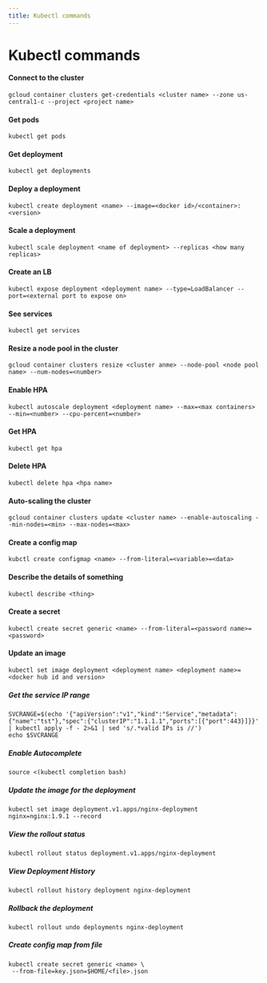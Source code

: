 ```yaml
---
title: Kubectl commands
---
```


# Kubectl commands

<h4 id="bkmrk-connect-to-the-clust">Connect to the cluster</h4>
<pre id="bkmrk-gcloud-container-clu"><code class="language-">gcloud container clusters get-credentials &lt;cluster name&gt; --zone us-central1-c --project &lt;project name&gt;</code></pre>
<h4 id="bkmrk-get-pods">Get pods</h4>
<pre id="bkmrk-kubectl-get-pods"><code class="language-">kubectl get pods</code></pre>
<h4 id="bkmrk-get-deployment">Get deployment</h4>
<pre id="bkmrk-kubectl-get-deployme"><code class="language-">kubectl get deployments</code></pre>
<h4 id="bkmrk-deploy-a-deployment">Deploy a deployment</h4>
<pre id="bkmrk-kubectl-create-deplo"><code class="language-">kubectl create deployment &lt;name&gt; --image=&lt;docker id&gt;/&lt;container&gt;:&lt;version&gt;</code></pre>
<h4 id="bkmrk-scale-a-deployment">Scale a deployment</h4>
<pre id="bkmrk-kubectl-scale-deploy"><code class="language-">kubectl scale deployment &lt;name of deployment&gt; --replicas &lt;how many replicas&gt;</code></pre>
<h4 id="bkmrk-create-an-lb">Create an LB</h4>
<pre id="bkmrk-kubectl-expose-deplo"><code class="language-">kubectl expose deployment &lt;deployment name&gt; --type=LoadBalancer --port=&lt;external port to expose on&gt;</code></pre>
<h4 id="bkmrk-see-services">See services</h4>
<pre id="bkmrk-kubectl-get-services"><code class="language-">kubectl get services</code></pre>
<h4 id="bkmrk-resize-a-node-pool-i">Resize a node pool in the cluster</h4>
<pre id="bkmrk-gcloud-container-clu-0"><code class="language-">gcloud container clusters resize &lt;cluster anme&gt; --node-pool &lt;node pool name&gt; --num-nodes=&lt;number&gt;</code></pre>
<h4 id="bkmrk-enable-hpa">Enable HPA</h4>
<pre id="bkmrk-kubectl-autoscale-de"><code class="language-">kubectl autoscale deployment &lt;deployment name&gt; --max=&lt;max containers&gt; --min=&lt;number&gt; --cpu-percent=&lt;number&gt;</code></pre>
<h4 id="bkmrk-get-hpa">Get HPA</h4>
<pre id="bkmrk-kubectl-get-hpa"><code class="language-">kubectl get hpa</code></pre>
<h4 id="bkmrk-delete-hpa">Delete HPA</h4>
<pre id="bkmrk-kubectl-delete-hpa-%3C"><code class="language-">kubectl delete hpa &lt;hpa name&gt;</code></pre>
<h4 id="bkmrk-auto-scaling-the-clu">Auto-scaling the cluster</h4>
<pre id="bkmrk-gcloud-container-clu-1"><code class="language-">gcloud container clusters update &lt;cluster name&gt; --enable-autoscaling --min-nodes=&lt;min&gt; --max-nodes=&lt;max&gt;</code></pre>
<h4 id="bkmrk-create-a-config-map">Create a config map</h4>
<pre id="bkmrk-kubctl-create-config"><code class="language-">kubctl create configmap &lt;name&gt; --from-literal=&lt;variable&gt;=&lt;data&gt;</code></pre>
<h4 id="bkmrk-describe-the-details">Describe the details of something</h4>
<pre id="bkmrk-kubectl-describe-%3Cth"><code class="language-">kubectl describe &lt;thing&gt;</code></pre>
<h4 id="bkmrk-create-a-secret">Create a secret</h4>
<pre id="bkmrk-kubectl-create-secre"><code class="language-">kubectl create secret generic &lt;name&gt; --from-literal=&lt;password name&gt;=&lt;password&gt;</code></pre>
<h4 id="bkmrk-update-an-image">Update an image</h4>
<pre id="bkmrk-kubectl-set-image-de"><code class="language-">kubectl set image deployment &lt;deployment name&gt; &lt;deployment name&gt;=&lt;docker hub id and version&gt;</code></pre>
<h5 id="bkmrk-get-the-service-ip-r">Get the service IP range</h5>
<pre id="bkmrk-svcrange%3D%24%28echo-%27%7B%22a"><code class="language-">SVCRANGE=$(echo '{"apiVersion":"v1","kind":"Service","metadata":{"name":"tst"},"spec":{"clusterIP":"1.1.1.1","ports":[{"port":443}]}}' | kubectl apply -f - 2&gt;&amp;1 | sed 's/.*valid IPs is //')
echo $SVCRANGE</code></pre>
<h5 id="bkmrk-%C2%A0">Enable Autocomplete</h5>
<pre id="bkmrk-source-%3C%28kubectl-com"><code class="language-">source &lt;(kubectl completion bash)</code></pre>
<h5 id="bkmrk-update-the-image-for">Update the image for the deployment</h5>
<pre id="bkmrk-kubectl-set-image-de-0"><code class="language-">kubectl set image deployment.v1.apps/nginx-deployment nginx=nginx:1.9.1 --record</code></pre>
<h5 id="bkmrk-view-the-rollout-sta">View the rollout status</h5>
<pre id="bkmrk-kubectl-rollout-stat"><code class="language-">kubectl rollout status deployment.v1.apps/nginx-deployment</code></pre>
<h5 id="bkmrk-view-deployment-hist">View Deployment History</h5>
<pre id="bkmrk-kubectl-rollout-hist"><code class="language-">kubectl rollout history deployment nginx-deployment</code></pre>
<h5 id="bkmrk-rollback-the-deploym">Rollback the deployment</h5>
<pre id="bkmrk-kubectl-rollout-undo"><code class="language-">kubectl rollout undo deployments nginx-deployment</code></pre>
<h5 id="bkmrk-%C2%A0-0">Create config map from file</h5>
<pre id="bkmrk-kubectl-create-secre-0"><code class="language-">kubectl create secret generic &lt;name&gt; \
 --from-file=key.json=$HOME/&lt;file&gt;.json</code></pre>
<p id="bkmrk-%C2%A0-1"> </p>
<p id="bkmrk-%C2%A0-2"> </p>
<p id="bkmrk-%C2%A0-3"> </p>
